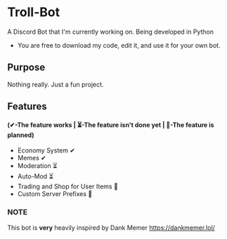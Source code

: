 # Troll-Bot
A Discord Bot that I'm currently working on.
Being developed in Python
- You are free to download my code, edit it, and use it for your own bot.

## Purpose
Nothing really. Just a fun project.

## Features
#### (✔-The feature works | ⏳-The feature isn't done yet | 📝-The feature is planned)
- Economy System ✔
- Memes ✔
- Moderation ⏳
- Auto-Mod ⏳
- Trading and Shop for User Items 📝
- Custom Server Prefixes 📝

### NOTE
This bot is **very** heavily inspired by Dank Memer https://dankmemer.lol/
